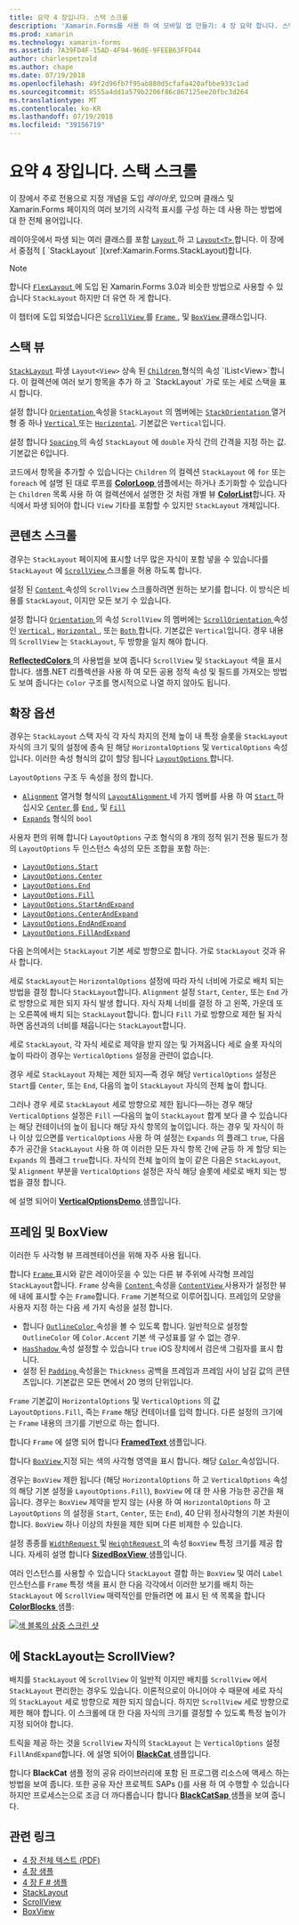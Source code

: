 ```yaml
---
title: 요약 4 장입니다. 스택 스크롤
description: 'Xamarin.Forms를 사용 하 여 모바일 앱 만들기: 4 장 요약 합니다. 스택 스크롤'
ms.prod: xamarin
ms.technology: xamarin-forms
ms.assetid: 7A39FD4F-15AD-4F94-960E-9FEEB63FFD44
author: charlespetzold
ms.author: chape
ms.date: 07/19/2018
ms.openlocfilehash: 49f2d96fb7f95ab880d5cfafa420afbbe933c1ad
ms.sourcegitcommit: 8555a4dd1a579b2206f86c867125ee20fbc3d264
ms.translationtype: MT
ms.contentlocale: ko-KR
ms.lasthandoff: 07/19/2018
ms.locfileid: "39156719"
---
```

# <a name="summary-of-chapter-4-scrolling-the-stack"></a>요약 4 장입니다. 스택 스크롤

이 장에서 주로 전용으로 지정 개념을 도입 *레이아웃*, 있으며 클래스 및 Xamarin.Forms 페이지의 여러 보기의 시각적 표시를 구성 하는 데 사용 하는 방법에 대 한 전체 용어입니다.

레이아웃에서 파생 되는 여러 클래스를 포함 [ `Layout` ](xref:Xamarin.Forms.Layout) 하 고 [ `Layout<T>` ](xref:Xamarin.Forms.Layout`1)합니다. 이 장에서 중점적 [ `StackLayout` ](xref:Xamarin.Forms.StackLayout)합니다.

> [!NOTE]
> 합니다 [ `FlexLayout` ](~/xamarin-forms/user-interface/layouts/flex-layout.md) 에 도입 된 Xamarin.Forms 3.0과 비슷한 방법으로 사용할 수 있습니다 `StackLayout` 하지만 더 유연 하 게 합니다.

이 챕터에 도입 되었습니다은 [ `ScrollView` ](xref:Xamarin.Forms.ScrollView)를 [ `Frame` ](xref:Xamarin.Forms.Frame), 및 [ `BoxView` ](xref:Xamarin.Forms.BoxView) 클래스입니다.

## <a name="stacks-of-views"></a>스택 뷰

[`StackLayout`](xref:Xamarin.Forms.StackLayout) 파생 `Layout<View>` 상속 된 [ `Children` ](xref:Xamarin.Forms.Layout`1) 형식의 속성 `IList<View>`합니다. 이 컬렉션에 여러 보기 항목을 추가 하 고 `StackLayout` 가로 또는 세로 스택을 표시 합니다.

설정 합니다 [ `Orientation` ](xref:Xamarin.Forms.StackLayout.Orientation) 속성을 `StackLayout` 의 멤버에는 [ `StackOrientation` ](xref:Xamarin.Forms.StackOrientation) 열거형 중 하나 [ `Vertical` ](xref:Xamarin.Forms.StackOrientation.Vertical) 또는 [ `Horizontal`](xref:Xamarin.Forms.StackOrientation.Horizontal). 기본값은 `Vertical`입니다.

설정 합니다 [ `Spacing` ](xref:Xamarin.Forms.StackLayout.Spacing) 의 속성 `StackLayout` 에 `double` 자식 간의 간격을 지정 하는 값. 기본값은 6입니다.

코드에서 항목을 추가할 수 있습니다는 `Children` 의 컬렉션 `StackLayout` 에 `for` 또는 `foreach` 에 설명 된 대로 루프를 [ **ColorLoop** ](https://github.com/xamarin/xamarin-forms-book-samples/tree/master/Chapter04/ColorLoop) 샘플에서는 하거나 초기화할 수 있습니다는 `Children` 목록 사용 하 여 컬렉션에서 설명한 것 처럼 개별 뷰 [ **ColorList**](https://github.com/xamarin/xamarin-forms-book-samples/tree/master/Chapter04/ColorList)합니다. 자식에서 파생 되어야 합니다 `View` 기타를 포함할 수 있지만 `StackLayout` 개체입니다.

## <a name="scrolling-content"></a>콘텐츠 스크롤

경우는 `StackLayout` 페이지에 표시할 너무 많은 자식이 포함 넣을 수 있습니다를 `StackLayout` 에 [ `ScrollView` ](xref:Xamarin.Forms.ScrollView) 스크롤을 허용 하도록 합니다.

설정 된 [ `Content` ](xref:Xamarin.Forms.ScrollView.Content) 속성의 `ScrollView` 스크롤하려면 원하는 보기를 합니다. 이 방식은 비용를 `StackLayout`, 이지만 모든 보기 수 있습니다.

설정 합니다 [ `Orientation` ](xref:Xamarin.Forms.ScrollView.Orientation) 의 속성 `ScrollView` 의 멤버에는 [ `ScrollOrientation` ](xref:Xamarin.Forms.ScrollOrientation) 속성인 [ `Vertical` ](xref:Xamarin.Forms.ScrollOrientation.Vertical), [ `Horizontal` ](xref:Xamarin.Forms.ScrollOrientation.Horizontal), 또는 [ `Both` ](xref:Xamarin.Forms.ScrollOrientation.Both)합니다. 기본값은 `Vertical`입니다. 경우 내용의 `ScrollView` 는 `StackLayout`, 두 방향을 일치 해야 합니다.

[ **ReflectedColors** ](https://github.com/xamarin/xamarin-forms-book-samples/tree/master/Chapter04/ReflectedColors) 의 사용법을 보여 줍니다 `ScrollView` 및 `StackLayout` 색을 표시 합니다. 샘플.NET 리플렉션을 사용 하 여 모든 공용 정적 속성 및 필드를 가져오는 방법도 보여 줍니다는 `Color` 구조를 명시적으로 나열 하지 않아도 됩니다.

## <a name="the-expands-option"></a>확장 옵션

경우는 `StackLayout` 스택 자식 각 자식 차지의 전체 높이 내 특정 슬롯을 `StackLayout` 자식의 크기 및의 설정에 종속 된 해당 `HorizontalOptions` 및 `VerticalOptions` 속성입니다. 이러한 속성 형식의 값이 할당 됩니다 [ `LayoutOptions` ](http://developer.xamstage.com/api/type/Xamarin.Forms.LayoutOptions/)합니다.

`LayoutOptions` 구조 두 속성을 정의 합니다.

- [`Alignment`](xref:Xamarin.Forms.LayoutOptions.Alignment) 열거형 형식의 [ `LayoutAlignment` ](xref:Xamarin.Forms.LayoutAlignment) 네 가지 멤버를 사용 하 여 [ `Start` ](xref:Xamarin.Forms.LayoutAlignment.Start)하십시오 [ `Center` ](xref:Xamarin.Forms.LayoutAlignment.Center)를 [ `End` ](xref:Xamarin.Forms.LayoutAlignment.End), 및 [`Fill`](xref:Xamarin.Forms.LayoutAlignment.Fill)
- [`Expands`](xref:Xamarin.Forms.LayoutOptions.Expands) 형식의 `bool`

사용자 편의 위해 합니다 `LayoutOptions` 구조 형식의 8 개의 정적 읽기 전용 필드가 정의 `LayoutOptions` 두 인스턴스 속성의 모든 조합을 포함 하는:

- [`LayoutOptions.Start`](xref:Xamarin.Forms.LayoutOptions.Start)
- [`LayoutOptions.Center`](xref:Xamarin.Forms.LayoutOptions.Center)
- [`LayoutOptions.End`](xref:Xamarin.Forms.LayoutOptions.End)
- [`LayoutOptions.Fill`](xref:Xamarin.Forms.LayoutOptions.Fill)
- [`LayoutOptions.StartAndExpand`](xref:Xamarin.Forms.LayoutOptions.StartAndExpand)
- [`LayoutOptions.CenterAndExpand`](xref:Xamarin.Forms.LayoutOptions.CenterAndExpand)
- [`LayoutOptions.EndAndExpand`](xref:Xamarin.Forms.LayoutOptions.EndAndExpand)
- [`LayoutOptions.FillAndExpand`](xref:Xamarin.Forms.LayoutOptions.FillAndExpand)

다음 논의에서는 `StackLayout` 기본 세로 방향으로 합니다. 가로 `StackLayout` 것과 유사 합니다.

세로 `StackLayout`는 `HorizontalOptions` 설정에 따라 자식 너비에 가로로 배치 되는 방법을 결정 합니다 `StackLayout`합니다. `Alignment` 설정 `Start`, `Center`, 또는 `End` 가로 방향으로 제한 되지 자식 발생 합니다. 자식 자체 너비를 결정 하 고 왼쪽, 가운데 또는 오른쪽에 배치 되는 `StackLayout`합니다. 합니다 `Fill` 가로 방향으로 제한 될 자식 하면 옵션과의 너비를 채웁니다는 `StackLayout`합니다.

세로 `StackLayout`, 각 자식 세로로 제약을 받지 않는 및 가져옵니다 세로 슬롯 자식의 높이 따라이 경우는 `VerticalOptions` 설정을 관련이 없습니다.

경우 세로 `StackLayout` 자체는 제한 되지&mdash;즉 경우 해당 `VerticalOptions` 설정은 `Start`를 `Center`, 또는 `End`, 다음의 높이 `StackLayout` 자식의 전체 높이 합니다.

그러나 경우 세로 `StackLayout` 세로 방향으로 제한 됩니다&mdash;하는 경우 해당 `VerticalOptions` 설정은 `Fill` &mdash;다음의 높이 `StackLayout` 합계 보다 클 수 있습니다는 해당 컨테이너의 높이 됩니다 해당 자식 항목의 높이입니다. 하는 경우 및 자식이 하나 이상 있으면를 `VerticalOptions` 사용 하 여 설정는 `Expands` 의 플래그 `true`, 다음 추가 공간을 `StackLayout` 사용 하 여 이러한 모든 자식 항목 간에 균등 하 게 할당 되는 `Expands` 의 플래그 `true`합니다. 자식의 전체 높이의 높이 같은 다음은 `StackLayout`, 및 `Alignment` 부분을 `VerticalOptions` 설정은 자식 해당 슬롯에 세로로 배치 되는 방법을 결정 합니다.

에 설명 되어이 [ **VerticalOptionsDemo** ](https://github.com/xamarin/xamarin-forms-book-samples/tree/master/Chapter04/VerticalOptionsDemo) 샘플입니다.

## <a name="frame-and-boxview"></a>프레임 및 BoxView

이러한 두 사각형 뷰 프레젠테이션을 위해 자주 사용 됩니다.

합니다 [ `Frame` ](xref:Xamarin.Forms.Frame) 표시와 같은 레이아웃을 수 있는 다른 뷰 주위에 사각형 프레임 `StackLayout`합니다. `Frame` 상속을 [ `Content` ](xref:Xamarin.Forms.ContentView.Content) 속성을 [ `ContentView` ](xref:Xamarin.Forms.ContentView) 사용자가 설정한 뷰에 내에 표시할 수는 `Frame`합니다. `Frame` 기본적으로 이루어집니다. 프레임의 모양을 사용자 지정 하는 다음 세 가지 속성을 설정 합니다.

- 합니다 [ `OutlineColor` ](xref:Xamarin.Forms.Frame.OutlineColor) 속성을 볼 수 있도록 합니다. 일반적으로 설정할 `OutlineColor` 에 `Color.Accent` 기본 색 구성표를 알 수 없는 경우.
- [ `HasShadow` ](xref:Xamarin.Forms.Frame.HasShadow) 속성 설정할 수 있습니다 `true` iOS 장치에서 검은색 그림자를 표시 합니다.
- 설정 된 [ `Padding` ](xref:Xamarin.Forms.Layout.Padding) 속성을는 `Thickness` 공백을 프레임과 프레임 사이 남길 값의 콘텐츠입니다. 기본값은 모든 면에서 20 명의 단위입니다.

`Frame` 기본값이 `HorizontalOptions` 및 `VerticalOptions` 의 값 `LayoutOptions.Fill`, 즉는 `Frame` 해당 컨테이너를 입력 합니다. 다른 설정의 크기에는 `Frame` 내용의 크기를 기반으로 하는 합니다.

합니다 `Frame` 에 설명 되어 합니다 [ **FramedText** ](https://github.com/xamarin/xamarin-forms-book-samples/tree/master/Chapter04/FramedText) 샘플입니다.

합니다 [ `BoxView` ](xref:Xamarin.Forms.BoxView) 지정 되는 색의 사각형 영역을 표시 합니다. 해당 [ `Color` ](xref:Xamarin.Forms.BoxView.Color) 속성입니다.

경우는 `BoxView` 제한 됩니다 (해당 `HorizontalOptions` 하 고 `VerticalOptions` 속성의 해당 기본 설정을 `LayoutOptions.Fill`), `BoxView` 에 대 한 사용 가능한 공간을 채웁니다. 경우는 `BoxView` 제약을 받지 않는 (사용 하 여 `HorizontalOptions` 하 고 `LayoutOptions` 의 설정을 `Start`, `Center`, 또는 `End`), 40 단위 정사각형의 기본 차원이 합니다. `BoxView` 하나 이상의 차원을 제한 되며 다른 비제한 수 있습니다.

설정 종종를 [ `WidthRequest` ](xref:Xamarin.Forms.VisualElement.WidthRequest) 및 [ `HeightRequest` ](xref:Xamarin.Forms.VisualElement.HeightRequest) 의 속성 `BoxView` 특정 크기를 제공 합니다. 자세히 설명 합니다 [ **SizedBoxView** ](https://github.com/xamarin/xamarin-forms-book-samples/tree/master/Chapter04/SizedBoxView) 샘플입니다.

여러 인스턴스를 사용할 수 있습니다 `StackLayout` 결합 하는 `BoxView` 및 여러 `Label` 인스턴스를 `Frame` 특정 색을 표시 한 다음 각각에서 이러한 보기를 배치 하는 `StackLayout` 에 `ScrollView` 매력적인를 만들려면 에 표시 된 색 목록을 합니다 [ **ColorBlocks** ](https://github.com/xamarin/xamarin-forms-book-samples/tree/master/Chapter04/ColorBlocks) 샘플:

[![색 블록의 삼중 스크린 샷](images/ch04fg11-small.png "색의 목록")](images/ch04fg11-large.png#lightbox "색의 목록")

## <a name="a-scrollview-in-a-stacklayout"></a>에 StackLayout는 ScrollView?

배치를 `StackLayout` 에 `ScrollView` 이 일반적 이지만 배치를 `ScrollView` 에서 `StackLayout` 편리한는 경우도 있습니다. 이론적으로이 아니어야 수 때문에 세로 자식의 `StackLayout` 세로 방향으로 제한 되지 않습니다. 하지만 `ScrollView` 세로 방향으로 제한 해야 합니다. 이 스크롤에 대 한 다음 자식의 크기를 결정할 수 있도록 특정 높이가 지정 되어야 합니다.

트릭을 제공 하는 것을 `ScrollView` 자식의 `StackLayout` 는 `VerticalOptions` 설정 `FillAndExpand`합니다. 에 설명 되어이 [ **BlackCat** ](https://github.com/xamarin/xamarin-forms-book-samples/tree/master/Chapter04/BlackCat) 샘플입니다.

합니다 **BlackCat** 샘플 정의 공유 라이브러리에 포함 된 프로그램 리소스에 액세스 하는 방법을 보여 줍니다. 또한 공유 자산 프로젝트 SAPs ()를 사용 하 여 수행할 수 있습니다 하지만 프로세스는으로 조금 더 까다롭습니다 합니다 [ **BlackCatSap** ](https://github.com/xamarin/xamarin-forms-book-samples/tree/master/Chapter04/BlackCatSap) 샘플을 보여 줍니다.



## <a name="related-links"></a>관련 링크

- [4 장 전체 텍스트 (PDF)](https://download.xamarin.com/developer/xamarin-forms-book/XamarinFormsBook-Ch04-Apr2016.pdf)
- [4 장 샘플](https://github.com/xamarin/xamarin-forms-book-samples/tree/master/Chapter04)
- [4 장 F # 샘플](https://github.com/xamarin/xamarin-forms-book-samples/tree/master/Chapter04/FS)
- [StackLayout](~/xamarin-forms/user-interface/layouts/stack-layout.md)
- [ScrollView](~/xamarin-forms/user-interface/layouts/scroll-view.md)
- [BoxView](~/xamarin-forms/user-interface/boxview.md)
